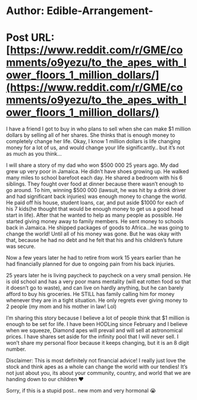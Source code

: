 # Author: Edible-Arrangement-
# Post URL: [https://www.reddit.com/r/GME/comments/o9yezu/to_the_apes_with_lower_floors_1_million_dollars/](https://www.reddit.com/r/GME/comments/o9yezu/to_the_apes_with_lower_floors_1_million_dollars/)


I have a friend I got to buy in who plans to sell when she can make $1 million dollars by selling all of her shares. She thinks that is enough money to completely change her life. 
Okay, I know 1 million dollars is life changing money for a lot of us, and would change your life significantly.. but it’s not as much as you think... 

I will share a story of my dad who won $500 000 25 years ago. 
My dad grew up very poor in Jamaica. He didn’t have shoes growing up. He walked many miles to school barefoot each day. He shared a bedroom with his 6 siblings. They fought over food at dinner because there wasn’t enough to go around.
To him, winning $500 000 (lawsuit, he was hit by a drink driver and had significant back injuries) was enough money to change the world. He paid off his house, student loans, car, and put aside $1000 for each of his 7 kids(he thought that would be enough money to get us a good head start in life). After that he wanted to help as many people as possible. He started giving money away to family members. He sent money to schools back in Jamaica. He shipped packages of goods to Africa...he was going to change the world! Until all of his money was gone. 
But he was okay with that, because he had no debt and he felt that his and his children’s future was secure.

Now a few years later he had to retire from work 15 years earlier than he had financially planned for due to ongoing pain from his back injuries.

25 years later he is living paycheck to paycheck on a very small pension. He is old school and has a very poor mans mentality (will eat rotten food so that it doesn’t go to waste), and can live on hardly anything, but he can barely afford to buy his groceries.
He STILL has family calling him for money whenever they are in a tight situation. He only regrets ever giving money to 2 people (my mom and his mother in law! Lol)

I’m sharing this story because I believe a lot of people think that $1 million is enough to be set for life.
I have been HODLing since February and I believe when we squeeze, Diamond apes will prevail and will sell at astronomical prices. I have shares set aside for the infinity pool that I will never sell.
I won’t share my personal floor because it keeps changing, but it is an 8 digit number. 

Disclaimer: This is most definitely not financial advice!  I really just love the stock and think apes as a whole can change the world with our tendies! It’s not just about you, its about your community, country, and world that we are handing down to our children ❤️

Sorry, if this is a stupid post.. new mom and very hormonal 😭